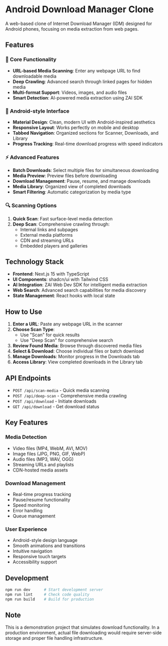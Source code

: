 # Android Download Manager Clone

A web-based clone of Internet Download Manager (IDM) designed for Android phones, focusing on media extraction from web pages.

## Features

### 🎯 Core Functionality
- **URL-based Media Scanning**: Enter any webpage URL to find downloadable media
- **Deep Crawling**: Advanced search through linked pages for hidden media
- **Multi-format Support**: Videos, images, and audio files
- **Smart Detection**: AI-powered media extraction using ZAI SDK

### 📱 Android-style Interface
- **Material Design**: Clean, modern UI with Android-inspired aesthetics
- **Responsive Layout**: Works perfectly on mobile and desktop
- **Tabbed Navigation**: Organized sections for Scanner, Downloads, and Library
- **Progress Tracking**: Real-time download progress with speed indicators

### ⚡ Advanced Features
- **Batch Downloads**: Select multiple files for simultaneous downloading
- **Media Preview**: Preview files before downloading
- **Download Management**: Pause, resume, and manage downloads
- **Media Library**: Organized view of completed downloads
- **Smart Filtering**: Automatic categorization by media type

### 🔍 Scanning Options
1. **Quick Scan**: Fast surface-level media detection
2. **Deep Scan**: Comprehensive crawling through:
   - Internal links and subpages
   - External media platforms
   - CDN and streaming URLs
   - Embedded players and galleries

## Technology Stack

- **Frontend**: Next.js 15 with TypeScript
- **UI Components**: shadcn/ui with Tailwind CSS
- **AI Integration**: ZAI Web Dev SDK for intelligent media extraction
- **Web Search**: Advanced search capabilities for media discovery
- **State Management**: React hooks with local state

## How to Use

1. **Enter a URL**: Paste any webpage URL in the scanner
2. **Choose Scan Type**: 
   - Use "Scan" for quick results
   - Use "Deep Scan" for comprehensive search
3. **Review Found Media**: Browse through discovered media files
4. **Select & Download**: Choose individual files or batch download
5. **Manage Downloads**: Monitor progress in the Downloads tab
6. **Access Library**: View completed downloads in the Library tab

## API Endpoints

- `POST /api/scan-media` - Quick media scanning
- `POST /api/deep-scan` - Comprehensive media crawling
- `POST /api/download` - Initiate downloads
- `GET /api/download` - Get download status

## Key Features

### Media Detection
- Video files (MP4, WebM, AVI, MOV)
- Image files (JPG, PNG, GIF, WebP)
- Audio files (MP3, WAV, OGG)
- Streaming URLs and playlists
- CDN-hosted media assets

### Download Management
- Real-time progress tracking
- Pause/resume functionality
- Speed monitoring
- Error handling
- Queue management

### User Experience
- Android-style design language
- Smooth animations and transitions
- Intuitive navigation
- Responsive touch targets
- Accessibility support

## Development

```bash
npm run dev      # Start development server
npm run lint     # Check code quality
npm run build    # Build for production
```

## Note

This is a demonstration project that simulates download functionality. In a production environment, actual file downloading would require server-side storage and proper file handling infrastructure.